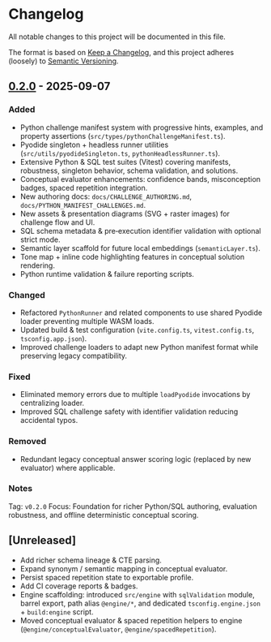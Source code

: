 # Changelog

All notable changes to this project will be documented in this file.

The format is based on [Keep a Changelog](https://keepachangelog.com/en/1.1.0/), and this project adheres (loosely) to [Semantic Versioning](https://semver.org/).

## [0.2.0] - 2025-09-07
### Added
- Python challenge manifest system with progressive hints, examples, and property assertions (`src/types/pythonChallengeManifest.ts`).
- Pyodide singleton + headless runner utilities (`src/utils/pyodideSingleton.ts`, `pythonHeadlessRunner.ts`).
- Extensive Python & SQL test suites (Vitest) covering manifests, robustness, singleton behavior, schema validation, and solutions.
- Conceptual evaluator enhancements: confidence bands, misconception badges, spaced repetition integration.
- New authoring docs: `docs/CHALLENGE_AUTHORING.md`, `docs/PYTHON_MANIFEST_CHALLENGES.md`.
- New assets & presentation diagrams (SVG + raster images) for challenge flow and UI.
- SQL schema metadata & pre‑execution identifier validation with optional strict mode.
- Semantic layer scaffold for future local embeddings (`semanticLayer.ts`).
- Tone map + inline code highlighting features in conceptual solution rendering.
- Python runtime validation & failure reporting scripts.

### Changed
- Refactored `PythonRunner` and related components to use shared Pyodide loader preventing multiple WASM loads.
- Updated build & test configuration (`vite.config.ts`, `vitest.config.ts`, `tsconfig.app.json`).
- Improved challenge loaders to adapt new Python manifest format while preserving legacy compatibility.

### Fixed
- Eliminated memory errors due to multiple `loadPyodide` invocations by centralizing loader.
- Improved SQL challenge safety with identifier validation reducing accidental typos.

### Removed
- Redundant legacy conceptual answer scoring logic (replaced by new evaluator) where applicable.

### Notes
Tag: `v0.2.0`
Focus: Foundation for richer Python/SQL authoring, evaluation robustness, and offline deterministic conceptual scoring.

## [Unreleased]
- Add richer schema lineage & CTE parsing.
- Expand synonym / semantic mapping in conceptual evaluator.
- Persist spaced repetition state to exportable profile.
- Add CI coverage reports & badges.
- Engine scaffolding: introduced `src/engine` with `sqlValidation` module, barrel export, path alias `@engine/*`, and dedicated `tsconfig.engine.json` + `build:engine` script.
- Moved conceptual evaluator & spaced repetition helpers to engine (`@engine/conceptualEvaluator`, `@engine/spacedRepetition`).

[0.2.0]: https://github.com/AbateG/data-analyst-trainer/releases/tag/v0.2.0
